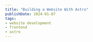 ```yaml
---
title: "Building a Website With Astro"
publishDate: 2024-01-07
tags:
- website development
- frontend
- astro
---
```

